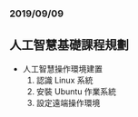 ### 2019/09/09

## 人工智慧基礎課程規劃  

* 人工智慧操作環境建置  
  1. 認識 Linux 系統  			
  2. 安裝 Ubuntu 作業系統  				
  3. 設定遠端操作環境  
